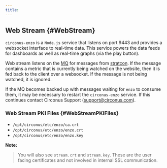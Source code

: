 ```yaml
---
title:
---
```


## Web Stream {#WebStream}
`circonus-enzo` is a `Node.js` service that listens on port 9443 and provides a websocket interface to real-time data.  This service powers the data feeds for dashboards as well as real-time graphs (via the play button).

Web stream listens on the [MQ](/Roles/mq.md) for messages from [stratcon](/Roles/stratcon.md). If the message contains a metric that is currently being watched on the website, then it is fed back to the client over a websocket.  If the message is not being watched, it is ignored.

If the MQ becomes backed up with messages waiting for `enzo` to consume them, it may be necessary to restart the `circonus-enzo` service. If this continues contact Circonus Support (support@circonus.com).


### Web Stream PKI Files {#WebStreamPKIFiles}
 * `/opt/circonus/etc/enzo/ca.crt`
 * `/opt/circonus/etc/enzo/enzo.crt`
 * `/opt/circonus/etc/enzo/enzo.key`

**Note:**
>You will also see `stream.crt` and `stream.key`. These are the user facing certificates and not involved in internal SSL communication.
